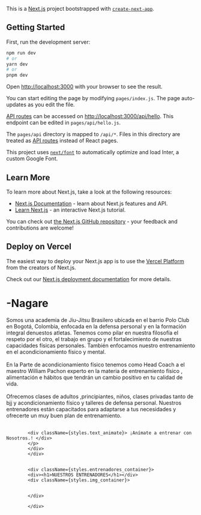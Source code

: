 This is a [Next.js](https://nextjs.org/) project bootstrapped with [`create-next-app`](https://github.com/vercel/next.js/tree/canary/packages/create-next-app).

## Getting Started

First, run the development server:

```bash
npm run dev
# or
yarn dev
# or
pnpm dev
```

Open [http://localhost:3000](http://localhost:3000) with your browser to see the result.

You can start editing the page by modifying `pages/index.js`. The page auto-updates as you edit the file.

[API routes](https://nextjs.org/docs/api-routes/introduction) can be accessed on [http://localhost:3000/api/hello](http://localhost:3000/api/hello). This endpoint can be edited in `pages/api/hello.js`.

The `pages/api` directory is mapped to `/api/*`. Files in this directory are treated as [API routes](https://nextjs.org/docs/api-routes/introduction) instead of React pages.

This project uses [`next/font`](https://nextjs.org/docs/basic-features/font-optimization) to automatically optimize and load Inter, a custom Google Font.

## Learn More

To learn more about Next.js, take a look at the following resources:

- [Next.js Documentation](https://nextjs.org/docs) - learn about Next.js features and API.
- [Learn Next.js](https://nextjs.org/learn) - an interactive Next.js tutorial.

You can check out [the Next.js GitHub repository](https://github.com/vercel/next.js/) - your feedback and contributions are welcome!

## Deploy on Vercel

The easiest way to deploy your Next.js app is to use the [Vercel Platform](https://vercel.com/new?utm_medium=default-template&filter=next.js&utm_source=create-next-app&utm_campaign=create-next-app-readme) from the creators of Next.js.

Check out our [Next.js deployment documentation](https://nextjs.org/docs/deployment) for more details.
# -Nagare
<div className={styles.nosotros_container}>
            <div className={styles.info_container}>
            <p>
            Somos una academia de Jiu-Jitsu Brasilero ubicada en el barrio Polo Club en Bogotá, Colombia, enfocada en la defensa personal y en la formación integral denuestos atletas. Tenemos como pilar en nuestra filosofía el respeto por el otro, el trabajo en grupo y el fortalecimiento de nuestras capacidades físicas personales. También enfocamos nuestro entrenamiento en el acondicionamiento físico y mental.
            <br/><br/>
            En la Parte de acondicionamiento físico tenemos como Head Coach a el maestro William Pachon experto en la materia de entrenamiento físico , alimentación e hábitos que tendrán un cambio positivo en tu calidad de vida. 
            <br/> <br/>
            Ofrecemos clases    de adultos ,principiantes, niños, clases privadas tanto de bjj y acondicionamiento físico y talleres de defensa personal. Nuestros entrenadores están capacitados para adaptarse a tus necesidades y ofrecerte un muy buen plan de entrenamiento.
            <br/> <br/> 
            

            <div className={styles.text_animate}> ¡Anímate a entrenar con Nosotros.! </div> 
            </p>
            </div>
            </div> 


            <div className={styles.entrenadores_container}>
            <div><h1>NUESTROS ENTRENADORES</h1></div>
            <div className={styles.img_container}>


            </div>

            </div>
 
